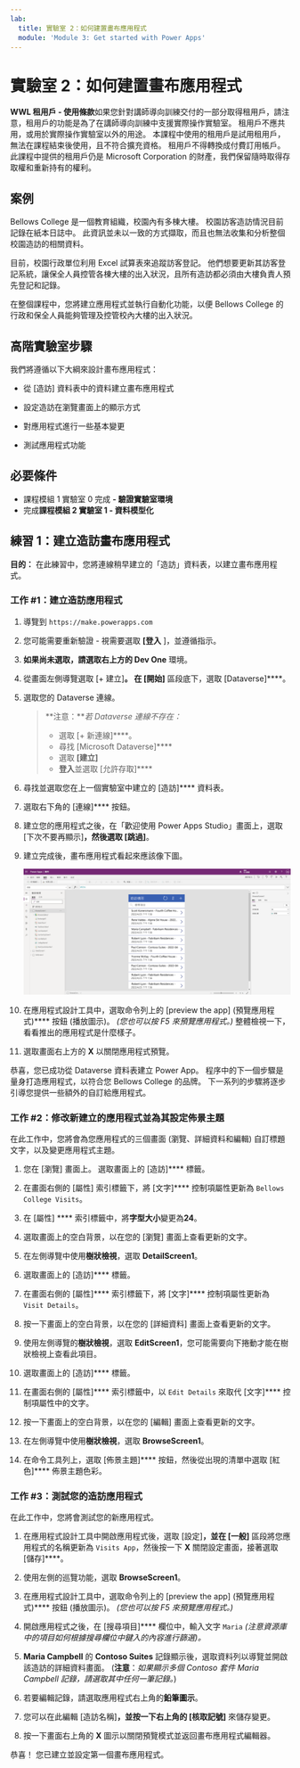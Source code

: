 ```yaml
---
lab:
  title: 實驗室 2：如何建置畫布應用程式
  module: 'Module 3: Get started with Power Apps'
---
```


# 實驗室 2：如何建置畫布應用程式

**WWL 租用戶 - 使用條款**如果您針對講師導向訓練交付的一部分取得租用戶，請注意，租用戶的功能是為了在講師導向訓練中支援實際操作實驗室。 租用戶不應共用，或用於實際操作實驗室以外的用途。 本課程中使用的租用戶是試用租用戶，無法在課程結束後使用，且不符合擴充資格。 租用戶不得轉換成付費訂用帳戶。 此課程中提供的租用戶仍是 Microsoft Corporation 的財產，我們保留隨時取得存取權和重新持有的權利。 

## 案例

Bellows College 是一個教育組織，校園內有多棟大樓。 校園訪客造訪情況目前記錄在紙本日誌中。 此資訊並未以一致的方式擷取，而且也無法收集和分析整個校園造訪的相關資料。

目前，校園行政單位利用 Excel 試算表來追蹤訪客登記。 他們想要更新其訪客登記系統，讓保全人員控管各棟大樓的出入狀況，且所有造訪都必須由大樓負責人預先登記和記錄。

在整個課程中，您將建立應用程式並執行自動化功能，以便 Bellows College 的行政和保全人員能夠管理及控管校內大樓的出入狀況。


## 高階實驗室步驟

我們將遵循以下大綱來設計畫布應用程式：

- 從 [造訪] 資料表中的資料建立畫布應用程式

- 設定造訪在瀏覽畫面上的顯示方式

- 對應用程式進行一些基本變更

- 測試應用程式功能

## 必要條件

- 課程模組 1 實驗室 0 完成 **- 驗證實驗室環境**
- 完成**課程模組 2 實驗室 1 - 資料模型化**


## 練習 1：建立造訪畫布應用程式

**目的：** 在此練習中，您將連線稍早建立的「造訪」資料表，以建立畫布應用程式。


### 工作 \#1：建立造訪應用程式

1.  導覽到 `https://make.powerapps.com`

2.  您可能需要重新驗證 - 視需要選取 **[登入** ]，並遵循指示。

3.  **如果尚未選取，請選取右上方的 Dev One** 環境。

4.  從畫面左側導覽選取 [+ 建立]****。 在 [開始]**** 區段底下，選取 [Dataverse]****。

5.  選取您的 Dataverse 連線。

    > **注意：***若 Dataverse 連線不存在：*
    > - 選取 [+ 新連線]****。
    > - 尋找 [Microsoft Dataverse]****
    > - 選取 **[建立]**
    > - **登入**並選取 [允許存取]****

6.  尋找並選取您在上一個實驗室中建立的 [造訪]**** 資料表。

7.  選取右下角的 [連線]**** 按鈕。

8.  建立您的應用程式之後，在「歡迎使用 Power Apps Studio」畫面上，選取 [下次不要再顯示]****，然後選取 [跳過]****。

9.  建立完成後，畫布應用程式看起來應該像下圖。

    ![從造訪資料建立的畫布應用程式。](media/2-canvas-app-from-data.png)

10.  在應用程式設計工具中，選取命令列上的 [preview the app] (預覽應用程式)**** 按鈕 (播放圖示)。 *(您也可以按 F5 來預覽應用程式。)* 整體檢視一下，看看推出的應用程式是什麼樣子。

11. 選取畫面右上方的 **X** 以關閉應用程式預覽。

恭喜，您已成功從 Dataverse 資料表建立 Power App。 程序中的下一個步驟是量身打造應用程式，以符合您 Bellows College 的品牌。 下一系列的步驟將逐步引導您提供一些額外的自訂給應用程式。


### 工作 \#2：修改新建立的應用程式並為其設定佈景主題

在此工作中，您將會為您應用程式的三個畫面 (瀏覽、詳細資料和編輯) 自訂標題文字，以及變更應用程式主題。 

1.  您在 [瀏覽] 畫面上。 選取畫面上的 [造訪]**** 標籤。

1.  在畫面右側的 [屬性] 索引標籤下，將 [文字]**** 控制項屬性更新為 `Bellows College Visits`。

1.  在 [屬性] **** 索引標籤中，將**字型大小**變更為**24**。 

1.  選取畫面上的空白背景，以在您的 [瀏覽] 畫面上查看更新的文字。 

1.  在左側導覽中使用**樹狀檢視**，選取 **DetailScreen1**。 

1.  選取畫面上的 [造訪]**** 標籤。

1.  在畫面右側的 [屬性]**** 索引標籤下，將 [文字]**** 控制項屬性更新為 `Visit Details`。

1.  按一下畫面上的空白背景，以在您的 [詳細資料] 畫面上查看更新的文字。

1.  使用左側導覽的**樹狀檢視**，選取 **EditScreen1**，您可能需要向下捲動才能在樹狀檢視上查看此項目。

1.  選取畫面上的 [造訪]**** 標籤。

1.  在畫面右側的 [屬性]**** 索引標籤中，以 `Edit Details` 來取代 [文字]**** 控制項屬性中的文字。

1.  按一下畫面上的空白背景，以在您的 [編輯] 畫面上查看更新的文字。

1.  在左側導覽中使用**樹狀檢視**，選取 **BrowseScreen1**。

1.  在命令工具列上，選取 [佈景主題]**** 按鈕，然後從出現的清單中選取 [紅色]**** 佈景主題色彩。


### 工作 \#3：測試您的造訪應用程式

在此工作中，您將會測試您的新應用程式。

1.  在應用程式設計工具中開啟應用程式後，選取 [設定]****，並在 [一般]**** 區段將您應用程式的名稱更新為 `Visits App`，然後按一下 **X** 關閉設定畫面，接著選取 [儲存]****。

2.  使用左側的巡覽功能，選取 **BrowseScreen1**。

3.  在應用程式設計工具中，選取命令列上的 [preview the app] (預覽應用程式)**** 按鈕 (播放圖示)。 *(您也可以按 F5 來預覽應用程式。)*

4.  開啟應用程式之後，在 [搜尋項目]**** 欄位中，輸入文字 `Maria`
     *(注意資源庫中的項目如何根據搜尋欄位中鍵入的內容進行篩選)。*

5.  **Maria Campbell** 的 **Contoso Suites** 記錄顯示後，選取資料列以導覽並開啟該造訪的詳細資料畫面。 (**注意**：*如果顯示多個 Contoso 套件 Maria Campbell 記錄，請選取其中任何一筆記錄。*)

6.  若要編輯記錄，請選取應用程式右上角的**鉛筆圖示**。

7.  您可以在此編輯 [造訪名稱]****，並按一下右上角的 [核取記號]**** 來儲存變更。

8.  按一下畫面右上角的 **X** 圖示以關閉預覽模式並返回畫布應用程式編輯器。

恭喜！ 您已建立並設定第一個畫布應用程式。

